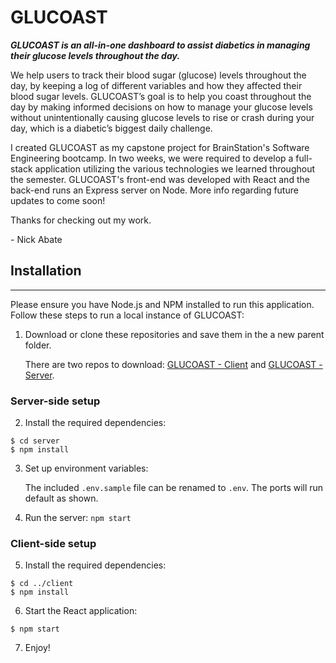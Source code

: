 # GLUCOAST

**_GLUCOAST is an all-in-one dashboard to assist diabetics in managing their glucose levels throughout the day._**

We help users to track their blood sugar (glucose) levels throughout the day, by keeping a log of different variables and how they affected their blood sugar levels. GLUCOAST’s goal is to help you coast throughout the day by making informed decisions on how to manage your glucose levels without unintentionally causing glucose levels to rise or crash during your day, which is a diabetic’s biggest daily challenge.

I created GLUCOAST as my capstone project for BrainStation's Software Engineering bootcamp. In two weeks, we were required to develop a full-stack application utilizing the various technologies we learned throughout the semester. GLUCOAST's front-end was developed with React and the back-end runs an Express server on Node. More info regarding future updates to come soon!

Thanks for checking out my work.

\- Nick Abate

## Installation

---

Please ensure you have Node.js and NPM installed to run this application. Follow these steps to run a local instance of GLUCOAST:

1. Download or clone these repositories and save them in the a new parent folder.

   There are two repos to download: [GLUCOAST - Client](https://github.com/nickabate/glucoast-client) and [GLUCOAST - Server](https://github.com/nickabate/glucoast-server).

### Server-side setup

2. Install the required dependencies:

```
$ cd server
$ npm install
```

3. Set up environment variables:

   The included `.env.sample` file can be renamed to `.env`. The ports will run default as shown.

4. Run the server:
   `npm start`

### Client-side setup

5. Install the required dependencies:

```
$ cd ../client
$ npm install
```

6. Start the React application:

```
$ npm start
```

7. Enjoy!
